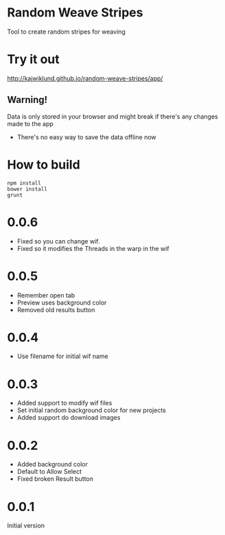 Random Weave Stripes
====================

Tool to create random stripes for weaving

# Try it out
http://kajwiklund.github.io/random-weave-stripes/app/

## Warning!
Data is only stored in your browser and might break if there's any changes made to the app
* There's no easy way to save the data offline now
 

# How to build

```shell
npm install
bower install
grunt
```

# 0.0.6
* Fixed so you can change wif.
* Fixed so it modifies the Threads in the warp in the wif

# 0.0.5
* Remember open tab
* Preview uses background color
* Removed old results button

# 0.0.4
* Use filename for initial wif name

# 0.0.3
* Added support to modify wif files
* Set initial random background color for new projects
* Added support do download images

# 0.0.2
* Added background color
* Default to Allow Select
* Fixed broken Result button

# 0.0.1
Initial version
